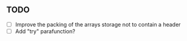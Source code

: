TODO
----
 * [ ] Improve the packing of the arrays storage not to contain a header
 * [ ] Add "try" parafunction?
